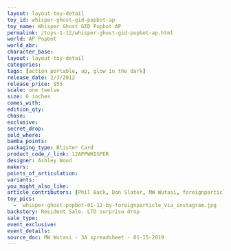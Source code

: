 ```yaml
---
layout: layout-toy-detail 
toy_id: whisper-ghost-gid-popbot-ap
toy_name: Whisper Ghost GID Popbot AP
permalink: /toys-1-12/whisper-ghost-gid-popbot-ap.html
world: AP Popbot
world_abr: 
character_base: 
layout: layout-toy-detail
categories: 
tags: [action portable, ap, glow in the dark] 
release_date: 2/3/2012
release_price: $55 
scale: one twelve
size: 6 inches
comes_with: 
edition_qty: 
chase: 
exclusive: 
secret_drop: 
sold_where: 
bamba_points: 
packaging_type: Blister Card
product_code_/_link: 12APPWHISPER
designer: Ashley Wood
makers: 
points_of_articulation: 
variants: 
you_might_also_like: 
article_contributors: [Phil Back, Don Slater, MW Wutasi, foreignparticle]
toy_pics: 
  -  whisper-ghost-popbot-01-12-by-foreignparticle_via_instagram.jpg
backstory: Resident Sale. LTD surprise drop
sale_type: 
event_exclusive: 
event_details: 
source_doc: MW Wutasi - 3A spreadsheet - 01-15-2019
---
```

